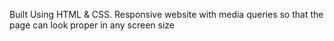 Built Using HTML & CSS. Responsive website with media queries so that the page can look proper in any screen size
